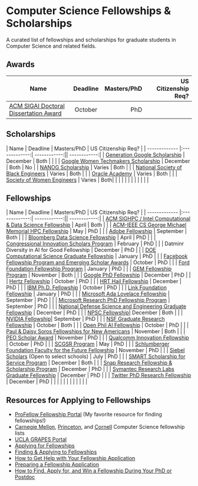 # Computer Science Fellowships & Scholarships
A curated list of fellowships and scholarships for graduate students in Computer Science and related fields.


## Awards
| Name          | Deadline      | Masters/PhD  | US Citizenship Req? |
| ------------- |:-------------:| ------------:|------------:|
| [ACM SIGAI Doctoral Dissertation Award](https://awards.acm.org/doctoral-dissertation/nominations) | October | PhD |	|


## Scholarships
| Name          | Deadline      | Masters/PhD  | US Citizenship Req? |
| ------------- |:-------------:| ------------:|| ------------:|
| [Generation Google Scholarship](https://buildyourfuture.withgoogle.com/scholarships/generation-google-scholarship/#!?detail-content-tabby_activeEl=overview) | December | Both |	|	|
| [Google Women Techmakers Scholarship](https://www.womentechmakers.com/scholars) | December | Both | No |
| [NANOG Scholarship](https://www.nanog.org/outreach/scholarship-program/) | Varies | Both |	|
| [National Society of Black Engineers](https://connect.nsbe.org/Scholarships/ScholarshipList.aspx) | Varies | Both |	|
| [Oracle Academy](https://academy.oracle.com/en/about-scholarships.html) | Varies | Both |	|
| [Society of Women Engineers](https://societyofwomenengineers.swe.org/swe-scholarships) | Varies | Both|	|
| |  |  |	|
| |  |  | 	|


## Fellowships 
| Name          | Deadline      | Masters/PhD  | US Citizenship Req? |
| ------------- |:-------------:| ------------:|| ------------:|
| [ACM SIGHPC / Intel Computational & Data Science Fellowship](https://www.sighpc.org/fellowships) | April | Both |	|
| [ACM-IEEE CS George Michael Memorial HPC Fellowship](https://awards.acm.org/hpc-fellows) | May | PhD |	|
| [Adobe Fellowship](https://research.adobe.com/fellowship/) | September | Both |	|
| [Bloomberg Data Science Fellowship](https://www.techatbloomberg.com/bloomberg-data-science-ph-d-fellowship/) | April | PhD |	|
| [Congressional Innovation Scholars Program](https://www.techcongress.io/blog/2019/2/7/now-recruiting-2019-congressional-innovation-scholars) | February | PhD |	|
| Datminr Diversity in AI for Good Fellowship | December | PhD |	|
| [DOE Computational Science Graduate Fellowship](https://www.krellinst.org/csgf/) | January | PhD |	|
| [Facebook Fellowship Program and Emerging Scholar Awards](https://research.fb.com/programs/fellowship/) | October | PhD |	|
| [Ford Foundation Fellowship Program](http://sites.nationalacademies.org/pga/fordfellowships/index.htm) | January | PhD |	|
| [GEM Fellowship Program](http://www.gemfellowship.org/) | November | Both |	|
| [Google PhD Fellowship](https://ai.google/research/outreach/phd-fellowship/) | December | PhD |	|
| [Hertz Fellowship](https://hertzfoundation.org/fellowships/application/) | October | PhD |	|
| [HRT Hail Fellowship](http://www.hudson-trading.com/fellowship/) | December | PhD |	|
| [IBM Ph.D. Fellowship](https://www.research.ibm.com/university/awards/phdfellowship.shtml) | October | PhD |	|
| [Link Foundation Fellowship](http://www.linksim.org) | January | PhD |	|
| [Microsoft Ada Lovelace Fellowship](https://www.microsoft.com/en-us/research/academic-program/ada-lovelace-fellowship/) | September | PhD |	|
| [Microsoft Research PhD Fellowship Program](https://www.microsoft.com/en-us/research/academic-program/phd-fellowship/) | September | PhD |	|
| [National Defense Science and Engineering Graduate Fellowship](https://www.ndsegfellowships.org/application) | December | PhD |	|
| [NPSC Fellowship](http://www.npsc.org/index.html)| December | Both |	|
| [NVIDIA Fellowship](https://www.nvidia.com/en-us/research/graduate-fellowships/)| September | PhD |	|
| [NSF Graduate Research Fellowship](https://www.nsfgrfp.org/) | October | Both |	|
| [Open Phil AI Fellowship](https://www.openphilanthropy.org/focus/global-catastrophic-risks/potential-risks-advanced-artificial-intelligence/the-open-phil-ai-fellowship) | October | PhD |	|
| [Paul & Daisy Soros Fellowships for New Americans](https://www.pdsoros.org/) | November | Both |	|
| [PEO Scholar Award](https://www.peointernational.org/psa-eligibility-requirements) | November | PhD |	|
| [Qualcomm Innovation Fellowship](https://www.qualcomm.com/invention/research/university-relations/innovation-fellowship) | October | PhD |	|
| [SCGSR Program](http://science.energy.gov/wdts/scgsr/) | May | PhD |	|
| [Schlumberger Foundation Faculty for the Future Fellowship](https://www.fftf.slb.com/) | November | PhD |	|
| [Siebel Scholars](http://www.siebelscholars.com/about) (Open to select schools) | July | PhD |	|
| [SMART Scholarship for Service Program](https://smartscholarshipprod.service-now.com/smart) | December | Both |	|
| [Snap Research Fellowship & Scholarship Program](https://snapresearchfs.splashthat.com/) | December | PhD |	|
| [Symantec Research Labs Graduate Fellowship](https://www.symantec.com/about/careers/graduate-fellowship) | December | PhD |	|
| [Twitter PhD Research Fellowship](https://phdfellowship.splashthat.com/) | December | PhD |	|
|               |               |              |	|
| |  |  |	|

## Resources for Applying to Fellowships
* [ProFellow Fellowship Portal](https://www.profellow.com) (My favorite resource for finding fellowships!)
* [Carnegie Mellon](https://www.cs.cmu.edu/~gradfellowships/), [Princeton](https://www.cs.princeton.edu/grad/current-student-resources), and [Cornell](https://www.cs.cornell.edu/phd/current-students/fellowship-opportunities) Computer Science fellowship lists
* [UCLA GRAPES Portal](https://grad.ucla.edu/funding/)
* [Applying for Fellowships](https://grad.uw.edu/graduate-student-funding/for-students/fellowships/applying-for-fellowships/)
* [Finding & Applying to Fellowships](https://www.gograd.org/financial-aid/scholarships/fellowships/)
* [How to Get Help with Your Fellowship Application](https://www.profellow.com/tips/how-to-get-help-with-your-fellowship-application/)
* [Preparing a Fellowship Application](https://funding.yale.edu/applying/how-apply)
* [How to Find, Apply for, and Win a Fellowship During Your PhD or Postdoc](http://pfforphds.com/fellowship-application/)
